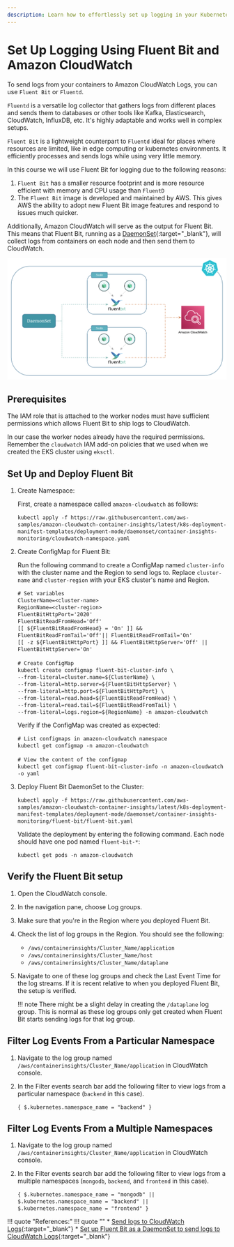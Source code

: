 ```yaml
---
description: Learn how to effortlessly set up logging in your Kubernetes cluster with Fluent Bit and Amazon CloudWatch. Our guide simplifies the process, enabling seamless log collection and management for your systems.
---
```


# Set Up Logging Using Fluent Bit and Amazon CloudWatch

To send logs from your containers to Amazon CloudWatch Logs, you can use `Fluent Bit` or `Fluentd`.

`Fluentd` is a versatile log collector that gathers logs from different places and sends them to databases or other tools like Kafka, Elasticsearch, CloudWatch, InfluxDB, etc. It's highly adaptable and works well in complex setups.

`Fluent Bit` is a lightweight counterpart to `Fluentd` ideal for places where resources are limited, like in edge computing or kubernetes environments. It efficiently processes and sends logs while using very little memory.

In this course we will use Fluent Bit for logging due to the following reasons:

1. `Fluent Bit` has a smaller resource footprint and is more resource efficient with memory and CPU usage than `FluentD`
2. The `Fluent Bit` image is developed and maintained by AWS. This gives AWS the ability to adopt new Fluent Bit image features and respond to issues much quicker.

Additionally, Amazon CloudWatch will serve as the output for Fluent Bit. This means that Fluent Bit, running as a [DaemonSet]{:target="_blank"}, will collect logs from containers on each node and then send them to CloudWatch.

<p align="center">
    <img src="../../../assets/eks-course-images/logging/fluentbit-cloudwatch.png" alt="Logging Using Fluent Bit and CloudWatch" width="600" />
</p>


## Prerequisites

The IAM role that is attached to the worker nodes must have sufficient permissions which allows Fluent Bit to ship logs to CloudWatch.

In our case the worker nodes already have the required permissions. Remember the `cloudwatch` IAM add-on policies that we used when we created the EKS cluster using `eksctl`.


## Set Up and Deploy Fluent Bit

1. Create Namespace:

    First, create a namespace called `amazon-cloudwatch` as follows:

    ```
    kubectl apply -f https://raw.githubusercontent.com/aws-samples/amazon-cloudwatch-container-insights/latest/k8s-deployment-manifest-templates/deployment-mode/daemonset/container-insights-monitoring/cloudwatch-namespace.yaml
    ```

2. Create ConfigMap for Fluent Bit:

    Run the following command to create a ConfigMap named `cluster-info` with the cluster name and the Region to send logs to. Replace `cluster-name` and `cluster-region` with your EKS cluster's name and Region.

    ```
    # Set variables
    ClusterName=<cluster-name>
    RegionName=<cluster-region>
    FluentBitHttpPort='2020'
    FluentBitReadFromHead='Off'
    [[ ${FluentBitReadFromHead} = 'On' ]] && FluentBitReadFromTail='Off'|| FluentBitReadFromTail='On'
    [[ -z ${FluentBitHttpPort} ]] && FluentBitHttpServer='Off' || FluentBitHttpServer='On'

    # Create ConfigMap
    kubectl create configmap fluent-bit-cluster-info \
    --from-literal=cluster.name=${ClusterName} \
    --from-literal=http.server=${FluentBitHttpServer} \
    --from-literal=http.port=${FluentBitHttpPort} \
    --from-literal=read.head=${FluentBitReadFromHead} \
    --from-literal=read.tail=${FluentBitReadFromTail} \
    --from-literal=logs.region=${RegionName} -n amazon-cloudwatch
    ```

    Verify if the ConfigMap was created as expected:

    ```
    # List configmaps in amazon-cloudwatch namespace 
    kubectl get configmap -n amazon-cloudwatch

    # View the content of the configmap
    kubectl get configmap fluent-bit-cluster-info -n amazon-cloudwatch -o yaml
    ```

3. Deploy Fluent Bit DaemonSet to the Cluster:

    ```
    kubectl apply -f https://raw.githubusercontent.com/aws-samples/amazon-cloudwatch-container-insights/latest/k8s-deployment-manifest-templates/deployment-mode/daemonset/container-insights-monitoring/fluent-bit/fluent-bit.yaml
    ```

    Validate the deployment by entering the following command. Each node should have one pod named `fluent-bit-*`:

    ```
    kubectl get pods -n amazon-cloudwatch
    ```

## Verify the Fluent Bit setup

1. Open the CloudWatch console.

2. In the navigation pane, choose Log groups.

3. Make sure that you're in the Region where you deployed Fluent Bit.

4. Check the list of log groups in the Region. You should see the following:

    - `/aws/containerinsights/Cluster_Name/application`
    - `/aws/containerinsights/Cluster_Name/host`
    - `/aws/containerinsights/Cluster_Name/dataplane`

5. Navigate to one of these log groups and check the Last Event Time for the log streams. If it is recent relative to when you deployed Fluent Bit, the setup is verified.

    !!! note
        There might be a slight delay in creating the `/dataplane` log group. This is normal as these log groups only get created when Fluent Bit starts sending logs for that log group.


## Filter Log Events From a Particular Namespace

1. Navigate to the log group named `/aws/containerinsights/Cluster_Name/application` in CloudWatch console.

2. In the Filter events search bar add the following filter to view logs from a particular namespace (`backend` in this case).

    ```
    { $.kubernetes.namespace_name = "backend" }
    ```

## Filter Log Events From a Multiple Namespaces

1. Navigate to the log group named `/aws/containerinsights/Cluster_Name/application` in CloudWatch console.

2. In the Filter events search bar add the following filter to view logs from a multiple namespaces (`mongodb`, `backend`, and `frontend` in this case).

    ```
    { $.kubernetes.namespace_name = "mongodb" || $.kubernetes.namespace_name = "backend" || $.kubernetes.namespace_name = "frontend" }
    ```


!!! quote "References:"
    !!! quote ""
        * [Send logs to CloudWatch Logs]{:target="_blank"}
        * [Set up Fluent Bit as a DaemonSet to send logs to CloudWatch Logs]{:target="_blank"}


<!-- Hyperlinks -->
[DaemonSet]: https://kloudkoncepts.com/kubernetes-on-eks/kubernetes-fundamentals/daemonset/introduction-to-daemonset/
[Send logs to CloudWatch Logs]: https://docs.aws.amazon.com/AmazonCloudWatch/latest/monitoring/Container-Insights-EKS-logs.html
[Set up Fluent Bit as a DaemonSet to send logs to CloudWatch Logs]: https://docs.aws.amazon.com/AmazonCloudWatch/latest/monitoring/Container-Insights-setup-logs-FluentBit.html
[GitHub - aws-samples/amazon-cloudwatch-container-insights]: https://github.com/aws-samples